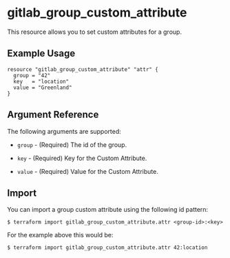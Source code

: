 # gitlab\_group\_custom\_attribute

This resource allows you to set custom attributes for a group.

## Example Usage

```hcl
resource "gitlab_group_custom_attribute" "attr" {
  group = "42"
  key   = "location"
  value = "Greenland"
}
```

## Argument Reference

The following arguments are supported:

* `group` - (Required) The id of the group.

* `key` - (Required) Key for the Custom Attribute.

* `value` - (Required) Value for the Custom Attribute.

## Import

You can import a group custom attribute using the following id pattern:

```shell
$ terraform import gitlab_group_custom_attribute.attr <group-id>:<key>
```

For the example above this would be:

```shell
$ terraform import gitlab_group_custom_attribute.attr 42:location
```
